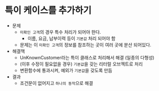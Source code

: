 # 특이 케이스를 추가하기

- 문제
  - `미확인 고객`의 경우 특수 처리가 되어야 한다.
    - 이름, 요금, 납부이력 등이 `기본값` 처리 되어야 함
  - 문제는 이 `미확인 고객`의 정보를 참조하는 곳이 여러 곳에 분산 되어있다.
- 해결책
  - UnKnownCustomer라는 특이 클래스로 처리해서 해결 (일종의 다형성)
  - (이후 수정이 필요없을 경우) `기본값`을 갖는 리터럴 오브젝트로 처리
  - 변환함수에 통과시켜, 예외가 `기본값`을 갖도록 만듬
- 결과
  - 조건문이 없어지고 `하나의 동작`으로 해결

